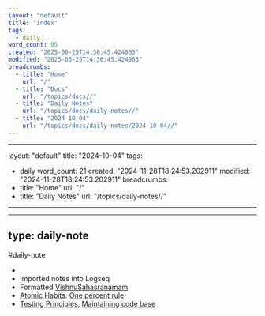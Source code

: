 ```yaml
---
layout: "default"
title: "index"
tags:
  - daily
word_count: 95
created: "2025-06-25T14:36:45.424963"
modified: "2025-06-25T14:36:45.424963"
breadcrumbs:
  - title: "Home"
    url: "/"
  - title: "Docs"
    url: "/topics/docs//"
  - title: "Daily Notes"
    url: "/topics/docs/daily-notes//"
  - title: "2024 10 04"
    url: "/topics/docs/daily-notes/2024-10-04//"
---
```

---
layout: "default"
title: "2024-10-04"
tags:
  - daily
word_count: 21
created: "2024-11-28T18:24:53.202911"
modified: "2024-11-28T18:24:53.202911"
breadcrumbs:
  - title: "Home"
    url: "/"
  - title: "Daily Notes"
    url: "/topics/daily-notes//"
---
---
type: daily-note
---

#daily-note

-
- Imported notes into Logseq
- Formatted [VishnuSahasranamam](logseq/bak/sanskrit-lit/vishnusahasranamam/2024-10-05t06_44_11150zdesktop/)
- [Atomic Habits](logseq/bak/highlights/books/atomic-habits/2025-06-25t18_36_37332zdesktop/). [One percent rule](logseq/bak/one-percent-rule/2025-06-25t18_36_37315zdesktop/)
- [Testing Principles](logseq/bak/cse/coding/testing-principles/2024-10-05t08_51_53400zdesktop/), [Maintaining code base](cse/coding/maintaining-code-base/)